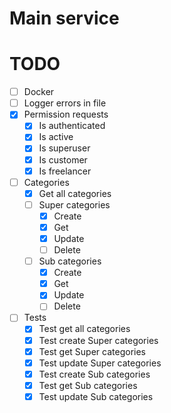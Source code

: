 # Main service

# TODO
- [ ] Docker
- [ ] Logger errors in file
- [x] Permission requests
  - [x] Is authenticated
  - [x] Is active
  - [x] Is superuser
  - [x] Is customer
  - [x] Is freelancer
- [ ] Categories
  - [x] Get all categories
  - [ ] Super categories
    - [x] Create
    - [x] Get
    - [x] Update
    - [ ] Delete
  - [ ] Sub categories
    - [x] Create
    - [x] Get
    - [x] Update
    - [ ] Delete
- [ ] Tests
  - [x] Test get all categories
  - [x] Test create Super categories
  - [x] Test get Super categories
  - [x] Test update Super categories
  - [x] Test create Sub categories
  - [x] Test get Sub categories
  - [x] Test update Sub categories
